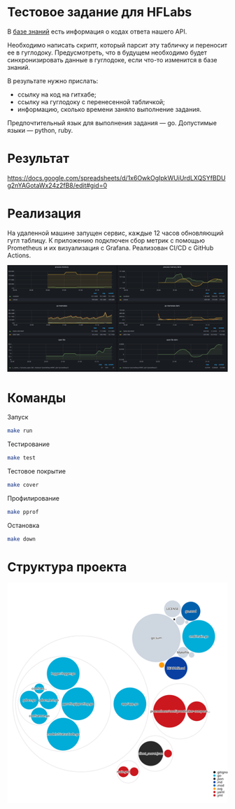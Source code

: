 # Тестовое задание для HFLabs

В [базе знаний](https://confluence.hflabs.ru/pages/viewpage.action?pageId=1181220999) есть информация о кодах ответа нашего API.

Необходимо написать скрипт, который парсит эту табличку и переносит ее в гуглодоку. Предусмотреть, что в будущем необходимо будет синхронизировать данные в гуглодоке, если что-то изменится в базе знаний.

В результате нужно прислать:
* ссылку на код на гитхабе;
* ссылку на гуглодоку с перенесенной табличкой;
* информацию, сколько времени заняло выполнение задания.

Предпочтительный язык для выполнения задания — go. Допустимые языки — python, ruby.


# Результат

https://docs.google.com/spreadsheets/d/1x6OwkOgIpkWUiUrdLXQSYfBDUg2nYAGotaWx24z2fB8/edit#gid=0

# Реализация

На удаленной машине запущен сервис, каждые 12 часов обновляющий гугл таблицу. К приложению подключен сбор метрик с помощью Prometheus и их визуализация c Grafana. Реализован CI/CD с GitHub Actions.

<a><img alt="screenshot" src="screenshot.png"></img></a>

# Команды

Запуск

```bash
make run
```

Тестирование
```bash
make test
```

Тестовое покрытие
```bash
make cover
```

Профилирование
```bash
make pprof
```

Остановка
```bash
make down
```

# Структура проекта

<a><img alt="screenshot2" src="diagram.svg"><a>
